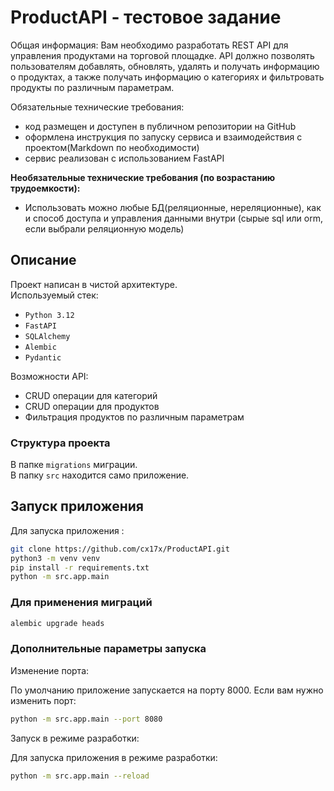 # ProductAPI - тестовое задание

Общая информация:
Вам необходимо разработать REST API для управления продуктами на торговой площадке. API должно позволять пользователям
добавлять, обновлять, удалять и получать информацию о продуктах, а также получать информацию о категориях и фильтровать
продукты по различным параметрам.

Обязательные технические требования:

- код размещен и доступен в публичном репозитории на GitHub
- оформлена инструкция по запуску сервиса и взаимодействия с проектом(Markdown по необходимости)
- сервис реализован с использованием FastAPI 
  
**Необязательные технические требования (по возрастанию трудоемкости):**

 - Использовать можно любые БД(реляционные, нереляционные), как и способ доступа и управления данными внутри (сырые sql
или orm, если выбрали реляционную модель)

## Описание

Проект написан в чистой архитектуре. \
Используемый стек:
- `Python 3.12`
- `FastAPI`
- `SQLAlchemy`
- `Alembic`
- `Pydantic`

Возможности API:
- CRUD операции для категорий
- CRUD операции для продуктов
- Фильтрация продуктов по различным параметрам

### Структура проекта
В папке `migrations` миграции.\
В папку `src` находится само приложение.

## Запуск приложения
Для запуска приложения :
```bash
git clone https://github.com/cx17x/ProductAPI.git
python3 -m venv venv
pip install -r requirements.txt
python -m src.app.main
```
### Для применения миграций
```bash
alembic upgrade heads
```
### Дополнительные параметры запуска
Изменение порта:

По умолчанию приложение запускается на порту 8000. 
Если вам нужно изменить порт:

```bash
python -m src.app.main --port 8080
```
Запуск в режиме разработки:

Для запуска приложения в режиме разработки:

```bash
python -m src.app.main --reload
```